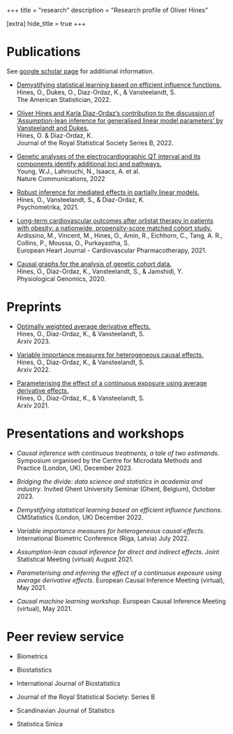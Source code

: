 +++
title = "research"
description = "Research profile of Oliver Hines"

[extra]
hide_title = true
+++

# Publications

See [google scholar page](https://scholar.google.com/citations?hl=en&user=7nqnc34AAAAJ) for additional information.

- [Demystifying statistical learning based on efficient influence functions.](https://doi.org/10.1080/00031305.2021.2021984)\
Hines, O., Dukes, O., Diaz-Ordaz, K., \& Vansteelandt, S.\
The American Statistician, 2022.

- [Oliver Hines and Karla Diaz-Ordazʼs contribution to the discussion of ‘Assumption-lean inference for generalised linear model parameters’ by Vansteelandt and Dukes.](https://doi.org/10.1111/rssb.12524)\
Hines, O. \& Diaz-Ordaz, K.\
Journal of the Royal Statistical Society Series B, 2022.

- [Genetic analyses of the electrocardiographic QT interval and its components identify additional loci and pathways.](https://doi.org/10.1038/s41467-022-32821-z)\
Young, W.J., Lahrouchi, N., Isaacs, A. et al.\
Nature Communications, 2022

- [Robust inference for mediated effects in partially linear models.](https://doi.org/10.1007/s11336-021-09768-z)\
Hines, O., Vansteelandt, S., \& Diaz-Ordaz, K.\
Psychometrika, 2021.

- [Long-term cardiovascular outcomes after orlistat therapy in patients with obesity: a nationwide, propensity-score matched cohort study.](https://doi.org/10.1093/ehjcvp/pvaa133)\
Ardissino, M., Vincent, M., Hines, O., Amin, R., Eichhorn, C., Tang, A. R., Collins, P., Moussa, O., Purkayastha, S.\
European Heart Journal - Cardiovascular Pharmacotherapy, 2021.

- [Causal graphs for the analysis of genetic cohort data.](https://doi.org/10.1152/physiolgenomics.00115.2019)\
Hines, O., Diaz-Ordaz, K., Vansteelandt, S., \& Jamshidi, Y.\
Physiological Genomics, 2020. 

# Preprints

- [Optimally weighted average derivative effects.](https://doi.org/10.48550/arXiv.2308.05456)\
Hines, O., Diaz-Ordaz, K., \& Vansteelandt, S.\
Arxiv 2023.

- [Variable importance measures for heterogeneous causal effects.](https://doi.org/10.48550/arXiv.2204.06030)\
Hines, O., Diaz-Ordaz, K., \& Vansteelandt, S.\
Arxiv 2022.

- [Parameterising the effect of a continuous exposure using average derivative effects.](https://doi.org/10.48550/arXiv.2109.13124)\
Hines, O., Diaz-Ordaz, K., \& Vansteelandt, S.\
Arxiv 2021.

# Presentations and workshops

- *Causal inference with continuous treatments, a tale of two estimands*. Symposium organised by the Centre for Microdata Methods and Practice (London, UK), December 2023.

- *Bridging the divide: data science and statistics in academia and industry*. Invited Ghent University Seminar (Ghent, Belgium), October 2023.

- *Demystifying statistical learning based on efficient influence functions*.  CMStatistics (London, UK) December 2022.

- *Variable importance measures for heterogeneous causal effects*.  International Biometric Conference (Riga, Latvia) July 2022.

- *Assumption-lean causal inference for direct and indirect effects*. Joint Statistical Meeting (virtual) August 2021.

- *Parameterising and inferring the effect of a continuous exposure using average derivative effects*. European Causal Inference Meeting (virtual), May 2021.

- *Causal machine learning workshop*. European Causal Inference Meeting (virtual), May 2021.

# Peer review service

- Biometrics

- Biostatistics

- International Journal of Biostatistics

- Journal of the Royal Statistical Society: Series B

- Scandinavian Journal of Statistics

- Statistica Sinica

